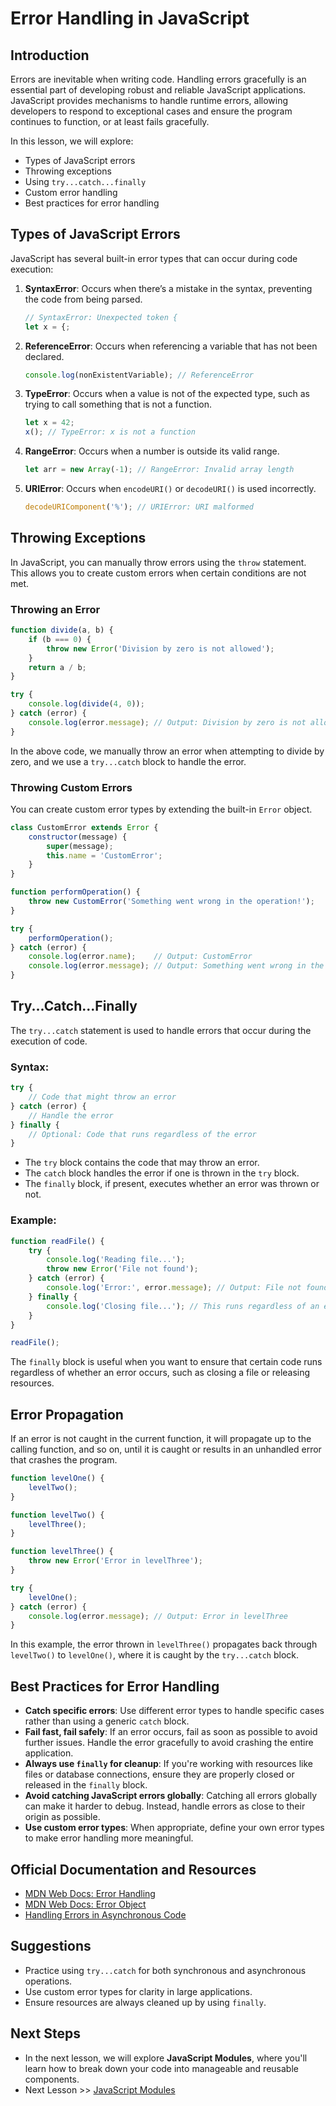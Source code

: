 # Error Handling in JavaScript

## Introduction

Errors are inevitable when writing code. Handling errors gracefully is an essential part of developing robust and reliable JavaScript applications. JavaScript provides mechanisms to handle runtime errors, allowing developers to respond to exceptional cases and ensure the program continues to function, or at least fails gracefully.

In this lesson, we will explore:

- Types of JavaScript errors
- Throwing exceptions
- Using `try...catch...finally`
- Custom error handling
- Best practices for error handling

## Types of JavaScript Errors

JavaScript has several built-in error types that can occur during code execution:

1. **SyntaxError**: Occurs when there’s a mistake in the syntax, preventing the code from being parsed.
   ```javascript
   // SyntaxError: Unexpected token {
   let x = {;
   ```

2. **ReferenceError**: Occurs when referencing a variable that has not been declared.
   ```javascript
   console.log(nonExistentVariable); // ReferenceError
   ```

3. **TypeError**: Occurs when a value is not of the expected type, such as trying to call something that is not a function.
   ```javascript
   let x = 42;
   x(); // TypeError: x is not a function
   ```

4. **RangeError**: Occurs when a number is outside its valid range.
   ```javascript
   let arr = new Array(-1); // RangeError: Invalid array length
   ```

5. **URIError**: Occurs when `encodeURI()` or `decodeURI()` is used incorrectly.
   ```javascript
   decodeURIComponent('%'); // URIError: URI malformed
   ```

## Throwing Exceptions

In JavaScript, you can manually throw errors using the `throw` statement. This allows you to create custom errors when certain conditions are not met.

### Throwing an Error
```javascript
function divide(a, b) {
    if (b === 0) {
        throw new Error('Division by zero is not allowed');
    }
    return a / b;
}

try {
    console.log(divide(4, 0));
} catch (error) {
    console.log(error.message); // Output: Division by zero is not allowed
}
```

In the above code, we manually throw an error when attempting to divide by zero, and we use a `try...catch` block to handle the error.

### Throwing Custom Errors

You can create custom error types by extending the built-in `Error` object.

```javascript
class CustomError extends Error {
    constructor(message) {
        super(message);
        this.name = 'CustomError';
    }
}

function performOperation() {
    throw new CustomError('Something went wrong in the operation!');
}

try {
    performOperation();
} catch (error) {
    console.log(error.name);    // Output: CustomError
    console.log(error.message); // Output: Something went wrong in the operation!
}
```

## Try...Catch...Finally

The `try...catch` statement is used to handle errors that occur during the execution of code.

### Syntax:
```javascript
try {
    // Code that might throw an error
} catch (error) {
    // Handle the error
} finally {
    // Optional: Code that runs regardless of the error
}
```

- The `try` block contains the code that may throw an error.
- The `catch` block handles the error if one is thrown in the `try` block.
- The `finally` block, if present, executes whether an error was thrown or not.

### Example:
```javascript
function readFile() {
    try {
        console.log('Reading file...');
        throw new Error('File not found');
    } catch (error) {
        console.log('Error:', error.message); // Output: File not found
    } finally {
        console.log('Closing file...'); // This runs regardless of an error
    }
}

readFile();
```

The `finally` block is useful when you want to ensure that certain code runs regardless of whether an error occurs, such as closing a file or releasing resources.

## Error Propagation

If an error is not caught in the current function, it will propagate up to the calling function, and so on, until it is caught or results in an unhandled error that crashes the program.

```javascript
function levelOne() {
    levelTwo();
}

function levelTwo() {
    levelThree();
}

function levelThree() {
    throw new Error('Error in levelThree');
}

try {
    levelOne();
} catch (error) {
    console.log(error.message); // Output: Error in levelThree
}
```

In this example, the error thrown in `levelThree()` propagates back through `levelTwo()` to `levelOne()`, where it is caught by the `try...catch` block.

## Best Practices for Error Handling

- **Catch specific errors**: Use different error types to handle specific cases rather than using a generic `catch` block.
- **Fail fast, fail safely**: If an error occurs, fail as soon as possible to avoid further issues. Handle the error gracefully to avoid crashing the entire application.
- **Always use `finally` for cleanup**: If you're working with resources like files or database connections, ensure they are properly closed or released in the `finally` block.
- **Avoid catching JavaScript errors globally**: Catching all errors globally can make it harder to debug. Instead, handle errors as close to their origin as possible.
- **Use custom error types**: When appropriate, define your own error types to make error handling more meaningful.

## Official Documentation and Resources

- [MDN Web Docs: Error Handling](https://developer.mozilla.org/en-US/docs/Web/JavaScript/Guide/Control_flow_and_error_handling#exception_handling_statements)
- [MDN Web Docs: Error Object](https://developer.mozilla.org/en-US/docs/Web/JavaScript/Reference/Global_Objects/Error)
- [Handling Errors in Asynchronous Code](https://developer.mozilla.org/en-US/docs/Learn/JavaScript/Asynchronous/Async_await#handling_errors)

## Suggestions

- Practice using `try...catch` for both synchronous and asynchronous operations.
- Use custom error types for clarity in large applications.
- Ensure resources are always cleaned up by using `finally`.

## Next Steps

- In the next lesson, we will explore **JavaScript Modules**, where you'll learn how to break down your code into manageable and reusable components.
- Next Lesson >> [JavaScript Modules](09_js_modules.md)